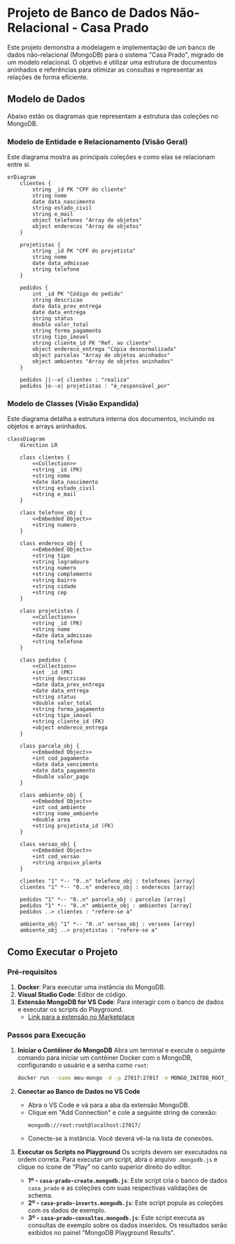 # Projeto de Banco de Dados Não-Relacional - Casa Prado

Este projeto demonstra a modelagem e implementação de um banco de dados não-relacional (MongoDB) para o sistema "Casa Prado", migrado de um modelo relacional. O objetivo é utilizar uma estrutura de documentos aninhados e referências para otimizar as consultas e representar as relações de forma eficiente.

## Modelo de Dados

Abaixo estão os diagramas que representam a estrutura das coleções no MongoDB.

### Modelo de Entidade e Relacionamento (Visão Geral)

Este diagrama mostra as principais coleções e como elas se relacionam entre si.

```mermaid
erDiagram
    clientes {
        string _id PK "CPF do cliente"
        string nome
        date data_nascimento
        string estado_civil
        string e_mail
        object telefones "Array de objetos"
        object enderecos "Array de objetos"
    }

    projetistas {
        string _id PK "CPF do projetista"
        string nome
        date data_admissao
        string telefone
    }

    pedidos {
        int _id PK "Código do pedido"
        string descricao
        date data_prev_entrega
        date data_entrega
        string status
        double valor_total
        string forma_pagamento
        string tipo_imovel
        string cliente_id FK "Ref. ao cliente"
        object endereco_entrega "Cópia desnormalizada"
        object parcelas "Array de objetos aninhados"
        object ambientes "Array de objetos aninhados"
    }

    pedidos ||--o{ clientes : "realiza"
    pedidos }o--o| projetistas : "é_responsável_por"
```

### Modelo de Classes (Visão Expandida)

Este diagrama detalha a estrutura interna dos documentos, incluindo os objetos e arrays aninhados.

```mermaid
classDiagram
    direction LR

    class clientes {
        <<Collection>>
        +string _id (PK)
        +string nome
        +date data_nascimento
        +string estado_civil
        +string e_mail
    }

    class telefone_obj {
        <<Embedded Object>>
        +string numero
    }

    class endereco_obj {
        <<Embedded Object>>
        +string tipo
        +string logradouro
        +string numero
        +string complemento
        +string bairro
        +string cidade
        +string cep
    }

    class projetistas {
        <<Collection>>
        +string _id (PK)
        +string nome
        +date data_admissao
        +string telefone
    }

    class pedidos {
        <<Collection>>
        +int _id (PK)
        +string descricao
        +date data_prev_entrega
        +date data_entrega
        +string status
        +double valor_total
        +string forma_pagamento
        +string tipo_imovel
        +string cliente_id (FK)
        +object endereco_entrega
    }

    class parcela_obj {
        <<Embedded Object>>
        +int cod_pagamento
        +date data_vencimento
        +date data_pagamento
        +double valor_pago
    }

    class ambiente_obj {
        <<Embedded Object>>
        +int cod_ambiente
        +string nome_ambiente
        +double area
        +string projetista_id (FK)
    }

    class versao_obj {
        <<Embedded Object>>
        +int cod_versao
        +string arquivo_planta
    }

    clientes "1" *-- "0..n" telefone_obj : telefones [array]
    clientes "1" *-- "0..n" endereco_obj : enderecos [array]

    pedidos "1" *-- "0..n" parcela_obj : parcelas [array]
    pedidos "1" *-- "0..n" ambiente_obj : ambientes [array]
    pedidos ..> clientes : "refere-se a"

    ambiente_obj "1" *-- "0..n" versao_obj : versoes [array]
    ambiente_obj ..> projetistas : "refere-se a"
```

## Como Executar o Projeto

### Pré-requisitos
1.  **Docker**: Para executar uma instância do MongoDB.
2.  **Visual Studio Code**: Editor de código.
3.  **Extensão MongoDB for VS Code**: Para interagir com o banco de dados e executar os scripts do Playground.
    *   [Link para a extensão no Marketplace](https://marketplace.visualstudio.com/items?itemName=mongodb.mongodb-vscode)

### Passos para Execução

1.  **Iniciar o Contêiner do MongoDB**
    Abra um terminal e execute o seguinte comando para iniciar um contêiner Docker com o MongoDB, configurando o usuário e a senha como `root`:
    ```bash
    docker run --name meu-mongo -d -p 27017:27017 -e MONGO_INITDB_ROOT_USERNAME=root -e MONGO_INITDB_ROOT_PASSWORD=root mongo:latest
    ```

2.  **Conectar ao Banco de Dados no VS Code**
    *   Abra o VS Code e vá para a aba da extensão MongoDB.
    *   Clique em "Add Connection" e cole a seguinte string de conexão:
        ```
        mongodb://root:root@localhost:27017/
        ```
    *   Conecte-se à instância. Você deverá vê-la na lista de conexões.

3.  **Executar os Scripts no Playground**
    Os scripts devem ser executados na ordem correta. Para executar um script, abra o arquivo `.mongodb.js` e clique no ícone de "Play" no canto superior direito do editor.

    *   **1º - `casa-prado-create.mongodb.js`**: Este script cria o banco de dados `casa_prado` e as coleções com suas respectivas validações de schema.
    *   **2º - `casa-prado-inserts.mongodb.js`**: Este script popula as coleções com os dados de exemplo.
    *   **3º - `casa-prado-consultas.mongodb.js`**: Este script executa as consultas de exemplo sobre os dados inseridos. Os resultados serão exibidos no painel "MongoDB Playground Results".